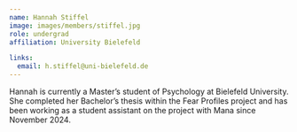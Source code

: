 ```yaml
---
name: Hannah Stiffel
image: images/members/stiffel.jpg
role: undergrad
affiliation: University Bielefeld

links:
  email: h.stiffel@uni-bielefeld.de
---
```


Hannah is currently a Master’s student of Psychology at Bielefeld University. She completed her Bachelor’s thesis within the Fear Profiles project and has been working as a student assistant on the project with Mana since November 2024.